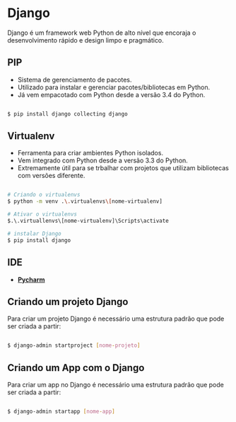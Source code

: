 # Django
Django é um framework web Python de alto nível que encoraja o desenvolvimento rápido e design limpo e pragmático.
## PIP
* Sistema de gerenciamento de pacotes.
* Utilizado para instalar e gerenciar pacotes/bibliotecas em Python.
* Já vem empacotado com Python desde a versão 3.4 do Python.

```bash

$ pip install django collecting django

```

## Virtualenv
* Ferramenta para criar ambientes Python isolados.
* Vem integrado com Python desde a versão 3.3 do Python.
* Extremamente útil para se trbalhar com projetos que utilizam bibliotecas com versões diferente.

```bash

# Criando o virtualenvs
$ python -m venv .\.virtualenvs\[nome-virtualenv]

# Ativar o virtualenvs
$.\.virtuallenvs\[nome-virtualenv]\Scripts\activate

# instalar Django
$ pip install django

```

## IDE

- **[Pycharm](https://www.jetbrains.com/pt-br/pycharm/)**

## Criando um projeto Django
Para criar um projeto Django é necessário uma estrutura padrão que pode ser criada a partir:

```bash

$ django-admin startproject [nome-projeto]

```

## Criando um App com o Django
Para criar um app no Django é necessário uma estrutura padrão que pode ser criada a partir:

```bash

$ django-admin startapp [nome-app]

```

